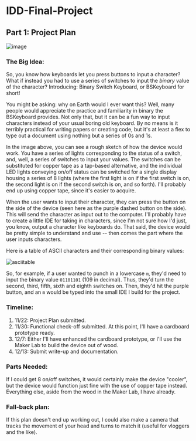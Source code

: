 # IDD-Final-Project

## Part 1: Project Plan

![image](https://user-images.githubusercontent.com/55858146/142953195-ba493678-5346-4109-8164-6e5dece8221d.png)

### The Big Idea:

So, you know how keyboards let you press buttons to input a character? What if instead you had to use a series of switches to input the *binary* value of the character? Introducing: Binary Switch Keyboard, or BSKeyboard for short!

You might be asking: why on Earth would I ever want this? Well, many people would appreciate the practice and familiarity in binary the BSKeyboard provides. Not only that, but it can be a fun way to input characters instead of your usual boring old keyboard. By no means is it terribly practical for writing papers or creating code, but it's at least a flex to type out a document using nothing but a series of 0s and 1s.

In the image above, you can see a rough sketch of how the device would work. You have a series of lights corresponding to the status of a switch, and, well, a series of switches to input your values. The switches can be substituted for copper tape as a tap-based alternative, and the individual LED lights conveying on/off status can be switched for a single display housing a series of 8 lights (where the first light is on if the first switch is on, the second light is on if the second switch is on, and so forth). I'll probably end up using copper tape, since it's easier to acquire.

When the user wants to input their character, they can press the button on the side of the device (seen here as the purple dashed button on the side). This will send the character as input out to the computer. I'll probably have to create a little IDE for taking in characters, since I'm not sure how I'd just, you know, output a character like keyboards do. That said, the device would be pretty simple to understand and use -- then comes the part where the user inputs characters.

Here is a table of ASCII characters and their corresponding binary values:

![asciitable](https://alpharithms.s3.amazonaws.com/assets/img/ascii-chart/ascii-table-alpharithms-scaled.jpg)

So, for example, if a user wanted to punch in a lowercase `m`, they'd need to input the binary value `01101101` (109 in decimal). Thus, they'd turn the second, third, fifth, sixth and eighth switches on. Then, they'd hit the purple button, and an `m` would be typed into the small IDE I build for the project.

### Timeline:

1. 11/22: Project Plan submitted.
2. 11/30: Functional check-off submitted. At this point, I'll have a cardboard prototype ready.
3. 12/7: Either I'll have enhanced the cardboard prototype, or I'll use the Maker Lab to build the device out of wood.
4. 12/13: Submit write-up and documentation.

### Parts Needed:

If I could get 8 on/off switches, it would certainly make the device "cooler", but the device would function just fine with the use of copper tape instead. Everything else, aside from the wood in the Maker Lab, I have already.

### Fall-back plan:

If this plan doesn't end up working out, I could also make a camera that tracks the movement of your head and turns to match it (useful for vloggers and the like).
